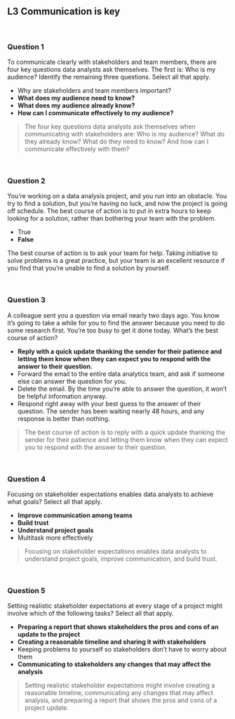## L3 Communication is key

&nbsp;

### Question 1

To communicate clearly with stakeholders and team members, there are four key questions data analysts ask themselves. The first is: Who is my audience? Identify the remaining three questions. Select all that apply.

* Why are stakeholders and team members important?
* **What does my audience need to know?**
* **What does my audience already know?**
* **How can I communicate effectively to my audience?**

> The four key questions data analysts ask themselves when communicating with stakeholders are: Who is my audience? What do they already know? What do they need to know? And how can I communicate effectively with them?

&nbsp;

### Question 2

You’re working on a data analysis project, and you run into an obstacle. You try to find a solution, but you’re having no luck, and now the project is going off schedule. The best course of action is to put in extra hours to keep looking for a solution, rather than bothering your team with the problem. 

* True
* **False**

The best course of action is to ask your team for help. Taking initiative to solve problems is a great practice, but your team is an excellent resource if you find that you’re unable to find a solution by yourself.

&nbsp;

### Question 3

A colleague sent you a question via email nearly two days ago. You know it’s going to take a while for you to find the answer because you need to do some research first. You’re too busy to get it done today. What’s the best course of action?

* **Reply with a quick update thanking the sender for their patience and letting them know when they can expect you to respond with the answer to their question.**
* Forward the email to the entire data analytics team, and ask if someone else can answer the question for you.
* Delete the email. By the time you’re able to answer the question, it won’t be helpful information anyway.
* Respond right away with your best guess to the answer of their question. The sender has been waiting nearly 48 hours, and any response is better than nothing.

> The best course of action is to reply with a quick update thanking the sender for their patience and letting them know when they can expect you to respond with the answer to their question. 

&nbsp;

### Question 4

Focusing on stakeholder expectations enables data analysts to achieve what goals? Select all that apply.

* **Improve communication among teams**
* **Build trust**
* **Understand project goals**
* Multitask more effectively

> Focusing on stakeholder expectations enables data analysts to understand project goals, improve communication, and build trust.

&nbsp;

### Question 5

Setting realistic stakeholder expectations at every stage of a project might involve which of the following tasks? Select all that apply.

* **Preparing a report that shows stakeholders the pros and cons of an update to the project**
* **Creating a reasonable timeline and sharing it with stakeholders**
* Keeping problems to yourself so stakeholders don’t have to worry about them
* **Communicating to stakeholders any changes that may affect the analysis**

> Setting realistic stakeholder expectations might involve creating a reasonable timeline, communicating any changes that may affect analysis, and preparing a report that shows the pros and cons of a project update.